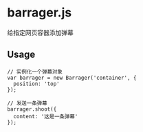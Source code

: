 # barrager.js
给指定网页容器添加弹幕


## Usage

```
// 实例化一个弹幕对象
var barrager = new Barrager('container', {
  position: 'top'
});

// 发送一条弹幕
barrager.shoot({
  content: '这是一条弹幕'
});
```
